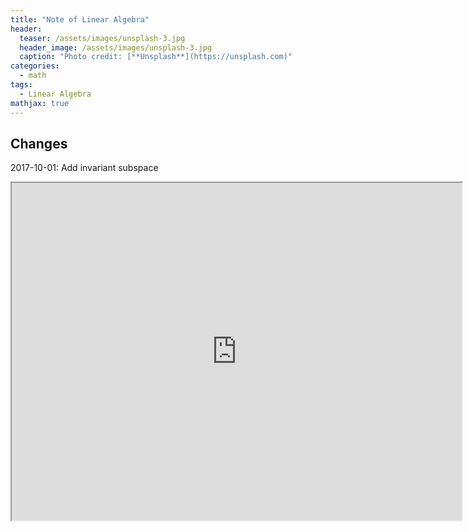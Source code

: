 ```yaml
---
title: "Note of Linear Algebra"
header:
  teaser: /assets/images/unsplash-3.jpg
  header_image: /assets/images/unsplash-3.jpg
  caption: "Photo credit: [**Unsplash**](https://unsplash.com)"
categories:
  - math
tags:
  - Linear Algebra
mathjax: true
---
```


## Changes

2017-10-01: Add invariant subspace

<iframe src="https://drive.google.com/file/d/0B0HNqd_8V0OlRURhZnBwTmRhbDA/preview" width="720" height="540"></iframe>
